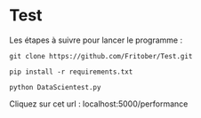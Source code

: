 # Test

Les étapes à suivre pour lancer le programme : 

```
git clone https://github.com/Fritober/Test.git
```

```
pip install -r requirements.txt
```

```
python DataScientest.py
```

Cliquez sur cet url : localhost:5000/performance
